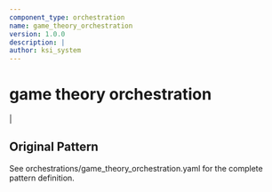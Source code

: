```yaml
---
component_type: orchestration
name: game_theory_orchestration
version: 1.0.0
description: |
author: ksi_system
---
```


# game theory orchestration

|

## Original Pattern

See orchestrations/game_theory_orchestration.yaml for the complete pattern definition.

